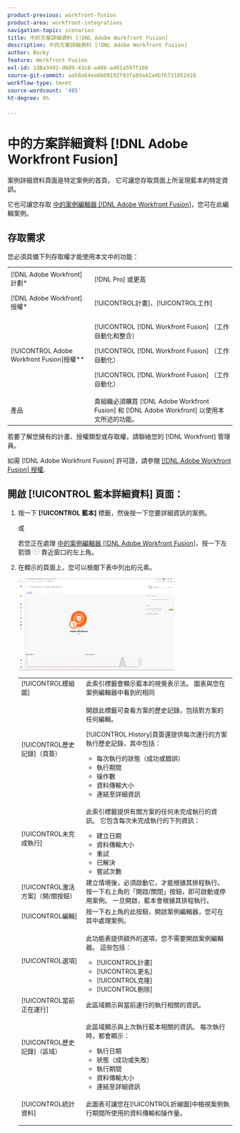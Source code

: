 ```yaml
---
product-previous: workfront-fusion
product-area: workfront-integrations
navigation-topic: scenarios
title: 中的方案詳細資料 [!DNL Adobe Workfront Fusion]
description: 中的方案詳細資料 [!DNL Adobe Workfront Fusion]
author: Becky
feature: Workfront Fusion
exl-id: 1d8a3492-d609-43c8-a486-a401a597f160
source-git-commit: aa58a64ea6b09192f93fa89a42a4bf6731052d10
workflow-type: tm+mt
source-wordcount: '485'
ht-degree: 0%

---
```


# 中的方案詳細資料 [!DNL Adobe Workfront Fusion]

案例詳細資料頁面是特定案例的首頁。 它可讓您存取頁面上所呈現藍本的特定資訊。

它也可讓您存取 [中的案例編輯器 [!DNL Adobe Workfront Fusion]](../../workfront-fusion/scenarios/scenario-editor.md)，您可在此編輯案例。

## 存取需求

您必須具備下列存取權才能使用本文中的功能：

<table style="table-layout:auto">  
 <col> 
 <col> 
 <tbody> 
  <tr> 
    <td role="rowheader">[!DNL Adobe Workfront] 計劃*</td> 
   <td> <p>[!DNL Pro] 或更高</p> </td> 
  </tr> 
  <tr data-mc-conditions=""> 
   <td role="rowheader">[!DNL Adobe Workfront] 授權*</td> 
   <td> <p>[!UICONTROL計畫]、[!UICONTROL工作]</p> </td> 
  </tr> 
  <tr> 
   <td role="rowheader">[!UICONTROL Adobe Workfront Fusion]授權**</td> 
   <td> <p>[!UICONTROL [!DNL Workfront Fusion] （工作自動化和整合） </p><p>[!UICONTROL [!DNL Workfront Fusion] （工作自動化） </p><p>[!UICONTROL [!DNL Workfront Fusion] （工作自動化）</p>   </td> 
  </tr> 
  <tr> 
   <td role="rowheader">產品</td> 
   <td>貴組織必須購買 [!DNL Adobe Workfront Fusion] 和 [!DNL Adobe Workfront] 以使用本文所述的功能。</td> 
  </tr> 
 </tbody> 
</table>

若要了解您擁有的計畫、授權類型或存取權，請聯絡您的 [!DNL Workfront] 管理員。

如需 [!DNL Adobe Workfront Fusion] 許可證，請參閱 [[!DNL Adobe Workfront Fusion] 授權](../../workfront-fusion/get-started/license-automation-vs-integration.md).

## 開啟 [!UICONTROL 藍本詳細資料] 頁面：

1. 按一下 **[!UICONTROL 藍本]** 標籤，然後按一下您要詳細資訊的案例。

   或

   若您正在處理 [中的案例編輯器 [!DNL Adobe Workfront Fusion]](../../workfront-fusion/scenarios/scenario-editor.md)，按一下左箭頭 ![](assets/exit-editing-arrow.png) 靠近窗口的左上角。

1. 在顯示的頁面上，您可以檢閱下表中列出的元素。

   ![](assets/scenario-detail-350x207.png)

   <table style="table-layout:auto"> 
    <col> 
    <col> 
    <tbody> 
     <tr> 
      <td role="rowheader">[!UICONTROL模組圖] </td> 
      <td>此索引標籤會顯示藍本的視覺表示法。 圖表與您在案例編輯器中看到的相同</td> 
     </tr> 
     <tr> 
      <td role="rowheader">[!UICONTROL歷史記錄]（頁簽） </td> 
      <td> <p>開啟此標籤可查看方案的歷史記錄，包括對方案的任何編輯。 </p> <p>[!UICONTROL History]頁簽還提供每次運行的方案執行歷史記錄，其中包括：</p> 
       <ul> 
        <li>每次執行的狀態（成功或錯誤）</li> 
        <li>執行期間</li> 
        <li>操作數</li> 
        <li>資料傳輸大小</li> 
        <li>連結至詳細資訊</li> 
       </ul> </td> 
     </tr> 
     <tr> 
      <td role="rowheader">[!UICONTROL未完成執行]</td> 
      <td> <p>此索引標籤提供有關方案的任何未完成執行的資訊。 它包含每次未完成執行的下列資訊：</p> 
       <ul> 
        <li>建立日期</li> 
        <li>資料傳輸大小</li> 
        <li>重試</li> 
        <li>已解決</li> 
        <li>嘗試次數</li> 
       </ul> </td> 
     </tr> 
     <tr> 
      <td role="rowheader">[!UICONTROL激活方案]（開/關按鈕）</td> 
      <td>建立情境後，必須啟動它，才能根據其排程執行。 按一下右上角的「開啟/關閉」按鈕，即可啟動或停用案例。 一旦開啟，藍本會根據其排程執行。</td> 
     </tr> 
     <tr> 
      <td role="rowheader">[!UICONTROL編輯]</td> 
      <td>按一下右上角的此按鈕，開啟案例編輯器，您可在其中處理案例。</td> 
     </tr> 
     <tr> 
      <td role="rowheader">[!UICONTROL選項]</td> 
      <td> <p>此功能表提供額外的選項，您不需要開啟案例編輯器。 這些包括：</p> 
       <ul> 
        <li>[!UICONTROL計畫]</li> 
        <li>[!UICONTROL更名]</li> 
        <li>[!UICONTROL克隆]</li> 
        <li>[!UICONTROL刪除]</li> 
       </ul> </td> 
     </tr> 
     <tr> 
      <td role="rowheader">[!UICONTROL當前正在運行]</td> 
      <td>此區域顯示與當前運行的執行相關的資訊。</td> 
     </tr> 
     <tr> 
      <td role="rowheader"> <p>[!UICONTROL歷史記錄]（區域）</p> <p> </p> </td> 
      <td> <p>此區域顯示與上次執行藍本相關的資訊。 每次執行時，都會顯示：</p> 
       <ul> 
        <li>執行日期</li> 
        <li>狀態（成功或失敗）</li> 
        <li>執行期間</li> 
        <li>資料傳輸大小</li> 
        <li>連結至詳細資訊</li> 
       </ul> </td> 
     </tr> 
     <tr> 
      <td role="rowheader"> <p>[!UICONTROL統計資料]</p>  </td> 
      <td>此圖表可讓您在[!UICONTROL折線圖]中檢視案例執行期間所使用的資料傳輸和操作量。</td> 
     </tr> 
    </tbody> 
   </table>
